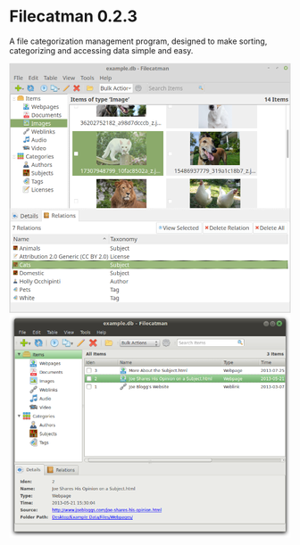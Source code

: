 # Filecatman 0.2.3

A file categorization management program, designed to make sorting, categorizing and accessing data simple and easy.

![Alt text](/Screenshots/1.webp?raw=true "Main Window")
![Alt text](/Screenshots/2.png?raw=true "Main Window")
